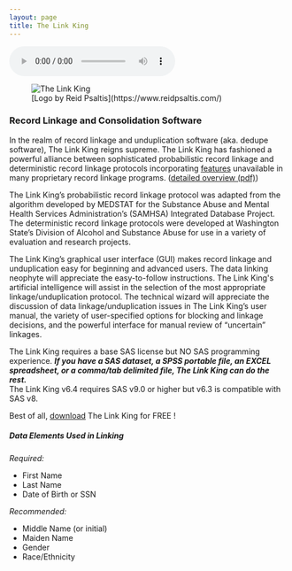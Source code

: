 ```yaml
---
layout: page
title: The Link King
---
```

<audio controls src="https://github.com/mjmaenner/the_link_king/blob/gh-pages/PrinceofDenmark_sMarch-Clarke.wav?raw=true"  type="audio/wav" >
  </audio>

<figure class="figure">
  <img src=" http://the-link-king.party/lk_logo.jpg" class="figure-img" alt="The Link King">
  <figcaption class="figure-caption">[Logo by Reid Psaltis](https://www.reidpsaltis.com/)</figcaption>
</figure>

  
### Record Linkage and Consolidation Software

In the realm of record linkage and unduplication software (aka. dedupe
software), The Link King reigns supreme.  The Link King has fashioned a
powerful alliance between sophisticated probabilistic record linkage and
deterministic record linkage protocols incorporating [features](http://the-link-king.party/features.html) unavailable in
many proprietary record linkage programs. ([detailed overview (pdf)](http://www2.sas.com/proceedings/sugi30/020-30.pdf))

The Link King’s probabilistic record linkage protocol was adapted from
the algorithm developed by MEDSTAT for the Substance Abuse and
Mental Health Services Administration’s (SAMHSA) Integrated Database
Project.  The deterministic record linkage protocols were developed at
Washington State’s Division of Alcohol and Substance Abuse for use in a
variety of evaluation and research projects.

The Link King’s graphical user interface (GUI) makes record linkage and
unduplication easy for beginning and advanced users.  The data linking
neophyte will appreciate the easy-to-follow instructions.  The Link King's
artificial intelligence will assist in the selection of the most appropriate
linkage/unduplication protocol.  The technical wizard will appreciate the
discussion of data linkage/unduplication issues in The Link King’s user
manual, the variety of user-specified options for blocking and linkage
decisions, and the powerful interface for manual review of “uncertain”
linkages.

The Link King requires a base SAS license but NO SAS programming
experience.  ***If you have a SAS dataset, a SPSS portable file, an EXCEL
spreadsheet, or a comma/tab delimited file, The Link King can do the rest.***  
The Link King v6.4 requires SAS v9.0 or higher but v6.3 is compatible
with SAS v8.

Best of all, [download](http://the-link-king.party/download.html)  The Link King for FREE !

##### Data Elements Used in Linking
*Required:*
* First Name
* Last Name
* Date of Birth or SSN

*Recommended:*
* Middle Name (or initial)
* Maiden Name
* Gender
* Race/Ethnicity



